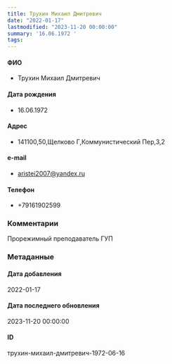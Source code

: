 ```yaml
---
title: Трухин Михаил Дмитревич
date: "2022-01-17"
lastmodified: "2023-11-20 00:00:00"
summary: '16.06.1972 '
tags: 
---
```

<!--# pp1-->
<!--## Фигурант-->
<!--### Личные данные-->
#### ФИО
- Трухин Михаил Дмитревич
#### Дата рождения
- 16.06.1972
#### Адрес
- 141100,50,Щелково Г,Коммунистический Пер,3,2
#### e-mail
- aristei2007@yandex.ru
#### Телефон
- +79161902599
### Комментарии
Прорежимный преподаватель ГУП
### Метаданные
#### Дата добавления
2022-01-17
#### Дата последнего обновления
2023-11-20 00:00:00
#### ID
трухин-михаил-дмитревич-1972-06-16
<!--## END;-->
